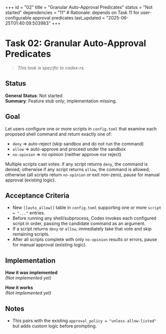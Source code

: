 +++
id = "02"
title = "Granular Auto-Approval Predicates"
status = "Not started"
dependencies = "11" # Rationale: depends on Task 11 for user-configurable approval predicates
last_updated = "2025-06-25T01:40:09.503983"
+++

# Task 02: Granular Auto-Approval Predicates

> *This task is specific to codex-rs.*

## Status

**General Status**: Not started  
**Summary**: Feature stub only; implementation missing.

## Goal
Let users configure one or more scripts in `config.toml` that examine each proposed shell command and return exactly one of:

- `deny`        => auto-reject (skip sandbox and do not run the command)
- `allow`       => auto-approve and proceed under the sandbox
- `no-opinion`  => no opinion (neither approve nor reject)

Multiple scripts cast votes: if any script returns `deny`, the command is denied; otherwise if any script returns `allow`, the command is allowed; otherwise (all scripts return `no-opinion` or exit non-zero), pause for manual approval (existing logic).

## Acceptance Criteria
- New `[[auto_allow]]` table in `config.toml` supporting one or more `script = "..."` entries.
- Before running any shell/subprocess, Codex invokes each configured script in order, passing the candidate command as an argument.
- If a script returns `deny` or `allow`, immediately take that vote and skip remaining scripts.
- After all scripts complete with only `no-opinion` results or errors, pause for manual approval (existing logic).

## Implementation

**How it was implemented**  
*(Not implemented yet)*

**How it works**  
*(Not implemented yet)*

## Notes
- This pairs with the existing `approval_policy = "unless-allow-listed"` but adds custom logic before prompting.
